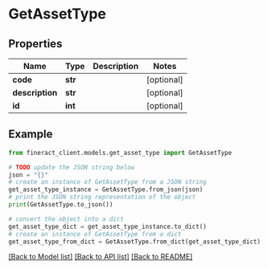 # GetAssetType


## Properties

Name | Type | Description | Notes
------------ | ------------- | ------------- | -------------
**code** | **str** |  | [optional] 
**description** | **str** |  | [optional] 
**id** | **int** |  | [optional] 

## Example

```python
from fineract_client.models.get_asset_type import GetAssetType

# TODO update the JSON string below
json = "{}"
# create an instance of GetAssetType from a JSON string
get_asset_type_instance = GetAssetType.from_json(json)
# print the JSON string representation of the object
print(GetAssetType.to_json())

# convert the object into a dict
get_asset_type_dict = get_asset_type_instance.to_dict()
# create an instance of GetAssetType from a dict
get_asset_type_from_dict = GetAssetType.from_dict(get_asset_type_dict)
```
[[Back to Model list]](../README.md#documentation-for-models) [[Back to API list]](../README.md#documentation-for-api-endpoints) [[Back to README]](../README.md)


